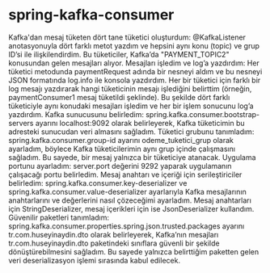 # spring-kafka-consumer

Kafka'dan mesaj tüketen dört tane tüketici oluşturdum: @KafkaListener anotasyonuyla dört farklı metot yazdım ve hepsini aynı konu (topic) ve grup ID’si ile ilişkilendirdim. Bu tüketiciler, Kafka’da "PAYMENT_TOPIC2" konusundan gelen mesajları alıyor.
Mesajları işledim ve log’a yazdırdım: Her tüketici metodunda paymentRequest adında bir nesneyi aldım ve bu nesneyi JSON formatında log.info ile konsola yazdırdım. Her bir tüketici için farklı bir log mesajı yazdırarak hangi tüketicinin mesajı işlediğini belirttim (örneğin, paymentConsumer1 mesaj tüketildi şeklinde).
Bu şekilde dört farklı tüketiciyle aynı konudaki mesajları işledim ve her bir işlem sonucunu log’a yazdırdım.
Kafka sunucusunu belirledim: spring.kafka.consumer.bootstrap-servers ayarını localhost:9092 olarak belirleyerek, Kafka tüketicimin bu adresteki sunucudan veri almasını sağladım.
Tüketici grubunu tanımladım: spring.kafka.consumer.group-id ayarını odeme_tuketici_grup olarak ayarladım, böylece Kafka tüketicilerimin aynı grup içinde çalışmasını sağladım. Bu sayede, bir mesaj yalnızca bir tüketiciye atanacak.
Uygulama portunu ayarladım: server.port değerini 9292 yaparak uygulamanın çalışacağı portu belirledim.
Mesaj anahtarı ve içeriği için serileştiriciler belirledim: spring.kafka.consumer.key-deserializer ve spring.kafka.consumer.value-deserializer ayarlarıyla Kafka mesajlarının anahtarlarını ve değerlerini nasıl çözeceğimi ayarladım. Mesaj anahtarları için StringDeserializer, mesaj içerikleri için ise JsonDeserializer kullandım.
Güvenilir paketleri tanımladım: spring.kafka.consumer.properties.spring.json.trusted.packages ayarını tr.com.huseyinaydin.dto olarak belirleyerek, Kafka’nın mesajları tr.com.huseyinaydin.dto paketindeki sınıflara güvenli bir şekilde dönüştürebilmesini sağladım. Bu sayede yalnızca belirttiğim paketten gelen veri deserializasyon işlemi sırasında kabul edilecek.